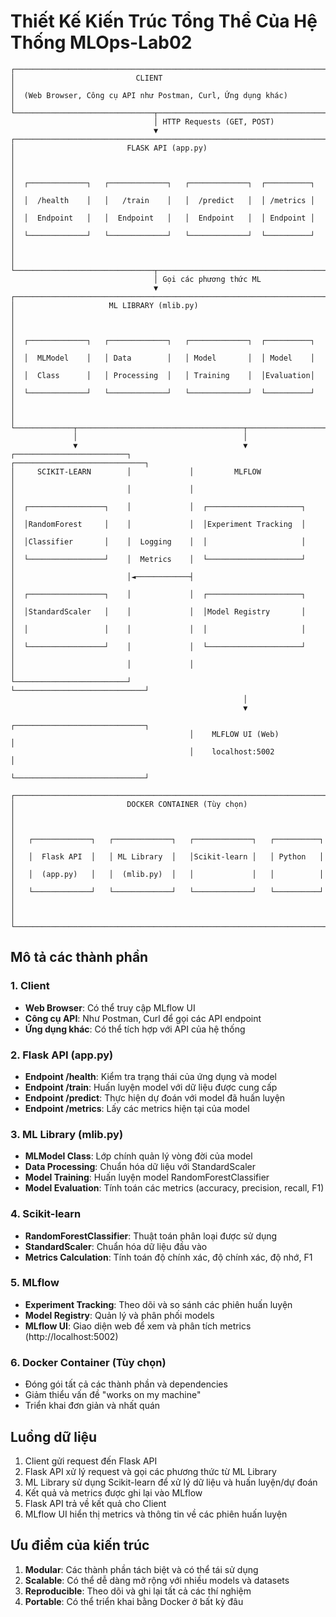 # Thiết Kế Kiến Trúc Tổng Thể Của Hệ Thống MLOps-Lab02

```
┌─────────────────────────────────────────────────────────────────────┐
│                           CLIENT                                     │
│  (Web Browser, Công cụ API như Postman, Curl, Ứng dụng khác)        │
└───────────────────────────────┬─────────────────────────────────────┘
                                │ HTTP Requests (GET, POST)
                                ▼
┌─────────────────────────────────────────────────────────────────────┐
│                         FLASK API (app.py)                           │
│                                                                      │
│  ┌─────────────┐   ┌─────────────┐   ┌─────────────┐  ┌──────────┐  │
│  │  /health    │   │   /train    │   │  /predict   │  │ /metrics │  │
│  │  Endpoint   │   │  Endpoint   │   │  Endpoint   │  │ Endpoint │  │
│  └─────────────┘   └─────────────┘   └─────────────┘  └──────────┘  │
│                                                                      │
└───────────────────────────────┬─────────────────────────────────────┘
                                │ Gọi các phương thức ML
                                ▼
┌─────────────────────────────────────────────────────────────────────┐
│                     ML LIBRARY (mlib.py)                             │
│                                                                      │
│  ┌─────────────┐   ┌─────────────┐   ┌─────────────┐  ┌──────────┐  │
│  │  MLModel    │   │ Data        │   │ Model       │  │ Model    │  │
│  │  Class      │   │ Processing  │   │ Training    │  │Evaluation│  │
│  └─────────────┘   └─────────────┘   └─────────────┘  └──────────┘  │
│                                                                      │
└─────────────┬─────────────────────────────────────┬─────────────────┘
              │                                     │
              ▼                                     ▼
┌─────────────────────────┐             ┌─────────────────────────────┐
│     SCIKIT-LEARN        │             │         MLFLOW               │
│                         │             │                              │
│  ┌─────────────────┐    │             │  ┌─────────────────────┐    │
│  │RandomForest     │    │             │  │Experiment Tracking  │    │
│  │Classifier       │    │  Logging    │  │                     │    │
│  └─────────────────┘    │  Metrics    │  └─────────────────────┘    │
│                         │◄────────────┤                              │
│  ┌─────────────────┐    │             │  ┌─────────────────────┐    │
│  │StandardScaler   │    │             │  │Model Registry       │    │
│  │                 │    │             │  │                     │    │
│  └─────────────────┘    │             │  └─────────────────────┘    │
│                         │             │                              │
└─────────────────────────┘             └─────────────────────────────┘
                                                    │
                                                    ▼
                                        ┌─────────────────────────────┐
                                        │    MLFLOW UI (Web)          │
                                        │    localhost:5002           │
                                        └─────────────────────────────┘

┌───────────────────────────────────────────────────────────────────────┐
│                         DOCKER CONTAINER (Tùy chọn)                   │
│                                                                        │
│   ┌─────────────┐   ┌─────────────┐   ┌─────────────┐   ┌──────────┐  │
│   │  Flask API  │   │ ML Library  │   │Scikit-learn │   │ Python   │  │
│   │  (app.py)   │   │  (mlib.py)  │   │             │   │          │  │
│   └─────────────┘   └─────────────┘   └─────────────┘   └──────────┘  │
│                                                                        │
└───────────────────────────────────────────────────────────────────────┘
```

## Mô tả các thành phần

### 1. Client
- **Web Browser**: Có thể truy cập MLflow UI
- **Công cụ API**: Như Postman, Curl để gọi các API endpoint
- **Ứng dụng khác**: Có thể tích hợp với API của hệ thống

### 2. Flask API (app.py)
- **Endpoint /health**: Kiểm tra trạng thái của ứng dụng và model
- **Endpoint /train**: Huấn luyện model với dữ liệu được cung cấp
- **Endpoint /predict**: Thực hiện dự đoán với model đã huấn luyện
- **Endpoint /metrics**: Lấy các metrics hiện tại của model

### 3. ML Library (mlib.py)
- **MLModel Class**: Lớp chính quản lý vòng đời của model
- **Data Processing**: Chuẩn hóa dữ liệu với StandardScaler
- **Model Training**: Huấn luyện model RandomForestClassifier
- **Model Evaluation**: Tính toán các metrics (accuracy, precision, recall, F1)

### 4. Scikit-learn
- **RandomForestClassifier**: Thuật toán phân loại được sử dụng
- **StandardScaler**: Chuẩn hóa dữ liệu đầu vào
- **Metrics Calculation**: Tính toán độ chính xác, độ chính xác, độ nhớ, F1

### 5. MLflow
- **Experiment Tracking**: Theo dõi và so sánh các phiên huấn luyện
- **Model Registry**: Quản lý và phân phối models
- **MLflow UI**: Giao diện web để xem và phân tích metrics (http://localhost:5002)

### 6. Docker Container (Tùy chọn)
- Đóng gói tất cả các thành phần và dependencies
- Giảm thiểu vấn đề "works on my machine"
- Triển khai đơn giản và nhất quán

## Luồng dữ liệu
1. Client gửi request đến Flask API
2. Flask API xử lý request và gọi các phương thức từ ML Library
3. ML Library sử dụng Scikit-learn để xử lý dữ liệu và huấn luyện/dự đoán
4. Kết quả và metrics được ghi lại vào MLflow
5. Flask API trả về kết quả cho Client
6. MLflow UI hiển thị metrics và thông tin về các phiên huấn luyện

## Ưu điểm của kiến trúc
1. **Modular**: Các thành phần tách biệt và có thể tái sử dụng
2. **Scalable**: Có thể dễ dàng mở rộng với nhiều models và datasets
3. **Reproducible**: Theo dõi và ghi lại tất cả các thí nghiệm
4. **Portable**: Có thể triển khai bằng Docker ở bất kỳ đâu 